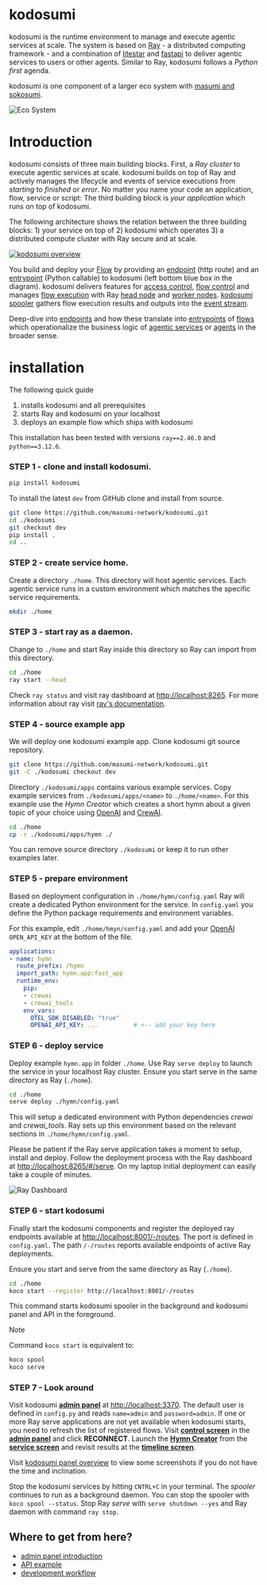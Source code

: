 # kodosumi

kodosumi is the runtime environment to manage and execute agentic services at scale. The system is based on [Ray](https://ray.io) - a distributed computing framework - and a combination of [litestar](https://litestar.dev/) and [fastapi](https://fastapi.tiangolo.com/) to deliver agentic services to users or other agents. Similar to Ray, kodosumi follows a _Python first_ agenda.

kodosumi is one component of a larger eco system with [masumi and sokosumi](https://www.masumi.network/).

![Eco System](./docs/assets/ecosystem.png)

# Introduction

kodosumi consists of three main building blocks. First, a _Ray cluster_ to execute agentic services at scale. kodosumi builds on top of Ray and actively manages the lifecycle and events of service executions from _starting_ to _finished_ or _error_. No matter you name your code an application, flow, service or script: The third building block is _your application_ which runs on top of kodosumi.

The following architecture shows the relation between the three building blocks: 1) your service on top of 2) kodosumi which operates 3) a distributed compute cluster with Ray secure and at scale.

[![kodosumi overview](./docs/assets/thumb/architecture.png)](./docs/assets/architecture.png)

You build and deploy your [Flow](./docs/concepts.md#flow) by providing an [endpoint](./docs/concepts.md#endpoint) (http route) and an [entrypoint](./docs/concepts.md#entrypoint) (Python callable) to kodosumi (left bottom blue box in the diagram). kodosumi delivers features for [access control](./docs/api.md#access-control), [flow control](./docs/api.md#flow-control) and manages [flow execution](./docs/api.md#execution-control) with Ray [head node](./docs/concepts.md#ray-head) and [worker nodes](./docs/concepts.md#ray-worker). [kodosumi spooler](./docs/concepts.md#spooler) gathers flow execution results and outputs into the [event stream](./docs/concepts.md#event-stream).

Deep-dive into [endpoints](./docs/concepts.md#endpoint) and how these translate into [entrypoints](./docs/concepts.md#entrypoint) of [flows](#flows) which operationalize the business logic of [agentic services](#agentic-service) or [agents](#agents) in the broader sense.


# installation

The following quick guide

1. installs kodosumi and all prerequisites
2. starts Ray and kodosumi on your localhost
3. deploys an example flow which ships with kodosumi

This installation has been tested with versions `ray==2.46.0` and `python==3.12.6`.

### STEP 1 - clone and install kodosumi.

```bash
pip install kodosumi
```

To install the latest `dev` from GitHub clone and install from source.

```bash
git clone https://github.com/masumi-network/kodosumi.git
cd ./kodosumi
git checkout dev
pip install .
cd ..
```

### STEP 2 - create service home.

Create a directory `./home`. This directory will host agentic services. Each agentic service runs in a custom environment which matches the specific service requirements.

```bash
mkdir ./home
```
### STEP 3 - start ray as a daemon.

Change to `./home` and start Ray inside this directory so Ray can import from this directory.

```bash
cd ./home
ray start --head
```

Check `ray status` and visit ray dashboard at [http://localhost:8265](http://localhost:8265). For more information about ray visit [ray's documentation](https://docs.ray.io/en/latest).

### STEP 4 - source example app

We will deploy one kodosumi example app. Clone kodosumi git source repository.

```bash
git clone https://github.com/masumi-network/kodosumi.git
git -C ./kodosumi checkout dev
```
Directory `./kodosumi/apps` contains various example services. Copy example services from `./kodosumi/apps/<name>` to `./home/<name>`. For this example use the _Hymn Creator_ which creates a short hymn about a given topic of your choice using [OpenAI](https://openai.com/) and [CrewAI](https://github.com/crewaiinc/crewai).

```bash
cd ./home
cp -r ./kodosumi/apps/hymn ./
```

You can remove source directory `./kodosumi` or keep it to run other examples later.

### STEP 5 - prepare environment

Based on deployment configuration in `./home/hymn/config.yaml` Ray will create a dedicated Python environment for the service. In `config.yaml` you define the Python package requirements and environment variables.

For this example, edit `./home/hmyn/config.yaml` and add your [OpenAI](https://openai.com/) `OPEN_API_KEY` at the bottom of the file.

```yaml
applications:
- name: hymn
  route_prefix: /hymn
  import_path: hymn.app:fast_app
  runtime_env: 
    pip:
    - crewai
    - crewai_tools
    env_vars:
      OTEL_SDK_DISABLED: "true"
      OPENAI_API_KEY: ...          # <-- add your key here
```

### STEP 6 - deploy service

Deploy example `hymn.app` in folder `./home`. Use Ray `serve deploy` to launch the service in your localhost Ray cluster. Ensure you start serve in the same directory as Ray (`./home`).

```bash
cd ./home
serve deploy ./hymn/config.yaml
```

This will setup a dedicated environment with Python dependencies _crewai_ and _crewai_tools_. Ray sets up this environment based on the relevant sections in `./home/hymn/config.yaml`.

Please be patient if the Ray serve application takes a moment to setup, install and deploy. Follow the deployment process with the Ray dashboard at [http://localhost:8265/#/serve](http://localhost:8265/#/serve). On my laptop initial deployment can easily take a couple of minutes.

![Ray Dashboard](./docs/assets/ray-dashboard.png)

### STEP 6 - start kodosumi

Finally start the kodosumi components and register the deployed ray endpoints available at 
[http://localhost:8001/-/routes](http://localhost:8001/-/routes). The port is defined in `config.yaml`. The path `/-/routes` reports available endpoints of active Ray deployments. 

Ensure you start and serve from the same directory as Ray (`./home`).

```bash
cd ./home
koco start --register http://localhost:8001/-/routes
```

This command starts kodosumi spooler in the background and kodosumi panel and API in the foreground.

> [!NOTE]
> Command `koco start` is equivalent to:
> ```bash
> koco spool
> koco serve

### STEP 7 - Look around

Visit kodosumi **[admin panel](http://localhost:3370)** at [http://localhost:3370](http://localhost:3370). The default user is defined in `config.py` and reads `name=admin` and `password=admin`. If one or more Ray serve applications are not yet available when kodosumi starts, you need to refresh the list of registered flows. Visit **[control screen](http://localhost:3370/admin/routes)** in the **[admin panel](http://localhost:3370/)** and click **RECONNECT**. Launch the **[Hymn Creator](http://localhost:3370/inputs/-/localhost/8001/hymn/-/)** from the **[service screen](http://localhost:3370/admin/flow)** and revisit results at the **[timeline screen](http://localhost:3370/timeline/view)**.

Visit [kodosumi panel overview](./docs/panel.md) to view some screenshots if you do not have the time and inclination. 

Stop the kodosumi services by hitting `CNTRL+C` in your terminal. The _spooler_ continues to run as a background daemon. You can stop the spooler with `koco spool --status`. Stop Ray _serve_ with `serve shutdown --yes` and Ray daemon with command `ray stop`.

## Where to get from here?

* [admin panel introduction](./docs/panel.md)
* [API example](./docs/api.md)
* [development workflow](./docs/develop.md)

